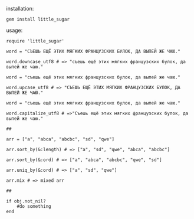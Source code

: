installation:

    gem install little_sugar
  
usage: 
  
    require 'little_sugar'
    
    word = "СЪЕШЬ ЕЩЁ ЭТИХ МЯГКИХ ФРАНЦУЗСКИХ БУЛОК, ДА ВЫПЕЙ ЖЕ ЧАЮ." 
   
    word.downcase_utf8 # => "съешь ещё этих мягких французских булок, да выпей же чаю."
  
    word = "съешь ещё этих мягких французских булок, да выпей же чаю." 
   
    word.upcase_utf8 # => "СЪЕШЬ ЕЩЁ ЭТИХ МЯГКИХ ФРАНЦУЗСКИХ БУЛОК, ДА ВЫПЕЙ ЖЕ ЧАЮ."
  
    word = "съешь ещё этих мягких французских булок, да выпей же чаю." 
   
    word.capitalize_utf8 # =>"Съешь ещё этих мягких французских булок, да выпей же чаю."
    
    ##
    
    arr = ["a", "abca", "abcbc", "sd", "qwe"]

    arr.sort_by(&:length) # => ["a", "sd", "qwe", "abca", "abcbc"]

    arr.sort_by(&:ord) # => ["a", "abca", "abcbc", "qwe", "sd"]
  
    arr.uniq_by(&:ord) # => ["a", "sd", "qwe"]
    
    arr.mix # => mixed arr
    
    ##
    
    if obj.not_nil?
        #do something
    end

